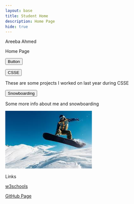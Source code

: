 ```yaml
---
layout: base
title: Student Home 
description: Home Page
hide: true
---
```


Areeba Ahmed

<div>
  <p>Home Page</p>

  <button style="display: block; margin-bottom: 10px;">Button</button>



  <button onclick="window.location.href='http://127.0.0.1:4100/areeba_2025/csse/'">CSSE</button>
  <p> These are some projects I worked on last year during CSSE </p>


<button onclick="window.location.href='http://127.0.0.1:4100/areeba_2025/snowboarding/'">Snowboarding</button>
<p> Some more info about me and snowboarding </p>

<img src="images/snowboard.png" alt="Snowboarding">


<p> Links </p>
  <a href="https://www.w3schools.com/html/default.asp" style="display: block; margin-bottom: 10px;">w3schools</a>

  <a href="https://github.com/areeba-ahmed/areeba_2025" style="display: block;">GitHub Page</a>
</div>



